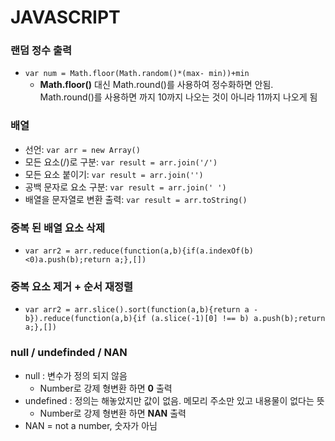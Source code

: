 # JAVASCRIPT

### 랜덤 정수 출력
  - `var num = Math.floor(Math.random()*(max- min))+min`
    -  **Math.floor()** 대신 Math.round()를 사용하여 정수화하면 안됨. Math.round()를 사용하면 까지 10까지 나오는 것이 아니라 11까지 나오게 됨

### 배열
  - 선언: `var arr = new Array()`
  - 모든 요소(/)로 구분: `var result = arr.join('/')`
  - 모든 요소 붙이기: `var result = arr.join('')`
  - 공백 문자로 요소 구분: `var result = arr.join(' ')`
  - 배열을 문자열로 변환 출력: `var result = arr.toString()`

### 중복 된 배열 요소 삭제
  - `var arr2 = arr.reduce(function(a,b){if(a.indexOf(b)<0)a.push(b);return a;},[])`

### 중복 요소 제거 + 순서 재정렬
  - `var arr2 = arr.slice().sort(function(a,b){return a - b}).reduce(function(a,b){if (a.slice(-1)[0] !== b) a.push(b);return a;},[])`

### null / undefinded / NAN
  - null : 변수가 정의 되지 않음
    - Number로 강제 형변환 하면 **0** 출력
  - undefined : 정의는 해놓았지만 값이 없음. 메모리 주소만 있고 내용물이 없다는 뜻
    - Number로 강제 형변환 하면 **NAN** 출력
  - NAN = not a number, 숫자가 아님
